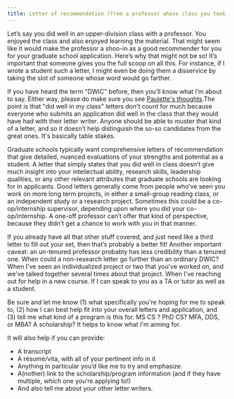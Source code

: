 ```yaml
---
title: Letter of recommendation (from a professor whose class you took)
---
```


Let’s say you did well in an upper-division class with a professor. You enjoyed the class and also enjoyed learning the material. That might seem like it would make the professor a shoo-in as a good recommender for you for your graduate school application. Here’s why that might not be so! It’s important that someone gives you the full scoop on all this. For instance, if I wrote a student such a letter, I might even be doing them a disservice by taking the slot of someone whose word would go farther.

If you have heard the term "DWIC" before, then you’ll know what I’m about to say. Either way, please do make sure you see [Paulette's thoughts](https://koronkevi.ch/posts/applying-to-grad-school.html#:~:text=A%20%22Did%20Well%20In%20Class,ability%20in%20classes%2C%20not%20research).The point is that "did well in my class" letters don't count for much because everyone who submits an application did well in the class that they would have had with their letter writer. Anyone should be able to muster that kind of a letter, and so it doesn’t help distinguish the so-so candidates from the great ones. It's basically table stakes.

Graduate schools typically want comprehensive letters of recommendation that give detailed, nuanced evaluations of your strengths and potential as a student. A letter that simply states that you did well in class doesn’t give much insight into your intellectual ability, research skills, leadership qualities, or any other relevant attributes that graduate schools are looking for in applicants. Good letters generally come from people who’ve seen you work on more long term projects, in either a small-group reading class, or an independent study or a research project. Sometimes this could be a co-op/internship supervisor, depending upon where you did your co-op/internship. A one-off professor can’t offer that kind of perspective, because they didn’t get a chance to work with you in that manner.

If you already have all that other stuff covered, and just need like a third letter to fill out your set, then that’s probably a better fit! Another important caveat: an un-tenured professor probably has less credibility than a tenured one. When could a non-research letter go further than an ordinary DWIC? When I've seen an individualized project or two that you've worked on, and we've talked together several times about that project. When I've reaching out for help in a new course. If I can speak to you as a TA or tutor as well as a student.

Be sure and let me know (1) what specifically you're hoping for me to speak to, (2) how I can best help fit into your overall letters and application, and (3) tell me what kind of a program is this for. MS CS ? PhD CS? MFA, DDS, or MBA? A scholarship? It helps to know what I'm aiming for.

It will also help if you can provide:

 - A transcript
 - A résumé/vita, with all of your pertinent info in it
 - Anything in particular you’d like me to try and emphasize.
 - A(nother) link to the scholarship/program information (and if they have multiple, *which* one you’re applying to!)
 - And also tell me about your other letter writers.

